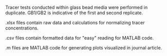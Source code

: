 Tracer tests conducted within glass bead media were performed in duplicate.  GB1/GB2 is indicative of the first and second replicate.  

.xlsx files contain raw data and calculations for normalizing tracer concentrations.

.csv files contain formatted data for "easy" reading for MATLAB code.

.m files are MATLAB code for generating plots visualized in journal article.
